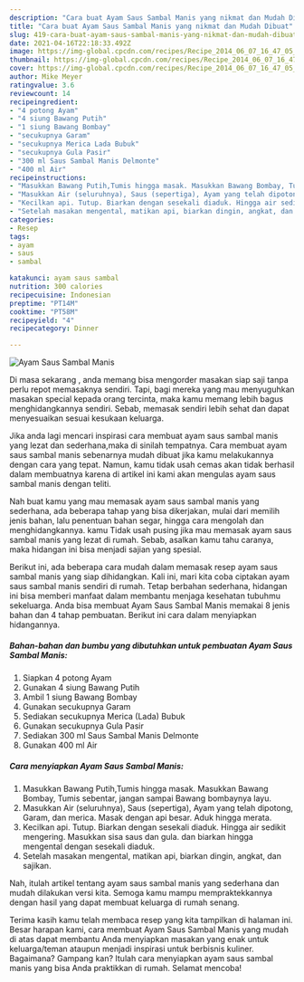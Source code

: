 ```yaml
---
description: "Cara buat Ayam Saus Sambal Manis yang nikmat dan Mudah Dibuat"
title: "Cara buat Ayam Saus Sambal Manis yang nikmat dan Mudah Dibuat"
slug: 419-cara-buat-ayam-saus-sambal-manis-yang-nikmat-dan-mudah-dibuat
date: 2021-04-16T22:18:33.492Z
image: https://img-global.cpcdn.com/recipes/Recipe_2014_06_07_16_47_05_551_4b1e44_original_20131222_030607/680x482cq70/ayam-saus-sambal-manis-foto-resep-utama.jpg
thumbnail: https://img-global.cpcdn.com/recipes/Recipe_2014_06_07_16_47_05_551_4b1e44_original_20131222_030607/680x482cq70/ayam-saus-sambal-manis-foto-resep-utama.jpg
cover: https://img-global.cpcdn.com/recipes/Recipe_2014_06_07_16_47_05_551_4b1e44_original_20131222_030607/680x482cq70/ayam-saus-sambal-manis-foto-resep-utama.jpg
author: Mike Meyer
ratingvalue: 3.6
reviewcount: 14
recipeingredient:
- "4 potong Ayam"
- "4 siung Bawang Putih"
- "1 siung Bawang Bombay"
- "secukupnya Garam"
- "secukupnya Merica Lada Bubuk"
- "secukupnya Gula Pasir"
- "300 ml Saus Sambal Manis Delmonte"
- "400 ml Air"
recipeinstructions:
- "Masukkan Bawang Putih,Tumis hingga masak. Masukkan Bawang Bombay, Tumis sebentar, jangan sampai Bawang bombaynya layu."
- "Masukkan Air (seluruhnya), Saus (sepertiga), Ayam yang telah dipotong, Garam, dan merica. Masak dengan api besar. Aduk hingga merata."
- "Kecilkan api. Tutup. Biarkan dengan sesekali diaduk. Hingga air sedikit mengering. Masukkan sisa saus dan gula. dan biarkan hingga mengental dengan sesekali diaduk."
- "Setelah masakan mengental, matikan api, biarkan dingin, angkat, dan sajikan."
categories:
- Resep
tags:
- ayam
- saus
- sambal

katakunci: ayam saus sambal 
nutrition: 300 calories
recipecuisine: Indonesian
preptime: "PT14M"
cooktime: "PT58M"
recipeyield: "4"
recipecategory: Dinner

---
```



![Ayam Saus Sambal Manis](https://img-global.cpcdn.com/recipes/Recipe_2014_06_07_16_47_05_551_4b1e44_original_20131222_030607/680x482cq70/ayam-saus-sambal-manis-foto-resep-utama.jpg)

Di masa  sekarang , anda memang bisa mengorder masakan siap saji tanpa perlu repot memasaknya sendiri. Tapi, bagi mereka yang mau menyuguhkan masakan special kepada orang tercinta, maka kamu memang lebih bagus menghidangkannya sendiri. Sebab, memasak sendiri lebih sehat dan dapat menyesuaikan sesuai kesukaan keluarga.

Jika anda lagi mencari inspirasi cara membuat ayam saus sambal manis yang lezat dan sederhana,maka di sinilah tempatnya. Cara membuat ayam saus sambal manis  sebenarnya mudah dibuat jika kamu melakukannya dengan cara yang tepat. Namun, kamu tidak usah cemas akan tidak berhasil dalam membuatnya 
karena di artikel ini kami akan mengulas ayam saus sambal manis dengan teliti.  



Nah buat kamu yang mau memasak ayam saus sambal manis yang sederhana, ada beberapa tahap yang bisa dikerjakan, mulai dari memilih jenis bahan, lalu penentuan bahan segar, hingga cara mengolah dan menghidangkannya. kamu Tidak usah pusing jika mau memasak ayam saus sambal manis yang lezat di rumah. Sebab, asalkan kamu  tahu caranya, maka hidangan ini bisa menjadi sajian yang spesial.

Berikut ini, ada beberapa cara mudah dalam memasak resep ayam saus sambal manis yang siap dihidangkan. Kali ini, mari kita coba ciptakan ayam saus sambal manis sendiri di rumah. Tetap berbahan sederhana, hidangan ini bisa memberi manfaat dalam membantu menjaga kesehatan tubuhmu sekeluarga. Anda bisa membuat Ayam Saus Sambal Manis memakai 8 jenis bahan dan 4 tahap pembuatan. Berikut ini cara dalam menyiapkan hidangannya.

<!--inarticleads1-->

##### Bahan-bahan dan bumbu yang dibutuhkan untuk pembuatan Ayam Saus Sambal Manis:

1. Siapkan 4 potong Ayam
1. Gunakan 4 siung Bawang Putih
1. Ambil 1 siung Bawang Bombay
1. Gunakan secukupnya Garam
1. Sediakan secukupnya Merica (Lada) Bubuk
1. Gunakan secukupnya Gula Pasir
1. Sediakan 300 ml Saus Sambal Manis Delmonte
1. Gunakan 400 ml Air




<!--inarticleads2-->

##### Cara menyiapkan Ayam Saus Sambal Manis:

1. Masukkan Bawang Putih,Tumis hingga masak. Masukkan Bawang Bombay, Tumis sebentar, jangan sampai Bawang bombaynya layu.
1. Masukkan Air (seluruhnya), Saus (sepertiga), Ayam yang telah dipotong, Garam, dan merica. Masak dengan api besar. Aduk hingga merata.
1. Kecilkan api. Tutup. Biarkan dengan sesekali diaduk. Hingga air sedikit mengering. Masukkan sisa saus dan gula. dan biarkan hingga mengental dengan sesekali diaduk.
1. Setelah masakan mengental, matikan api, biarkan dingin, angkat, dan sajikan.




Nah, itulah artikel tentang  ayam saus sambal manis  yang sederhana dan mudah dilakukan versi kita. Semoga kamu mampu mempraktekkannya dengan hasil yang dapat membuat keluarga di rumah senang. 

Terima kasih kamu telah membaca resep yang kita tampilkan di halaman ini. Besar harapan kami, cara membuat  Ayam Saus Sambal Manis yang mudah di atas dapat membantu Anda menyiapkan masakan yang enak untuk keluarga/teman ataupun menjadi inspirasi untuk berbisnis kuliner. Bagaimana? Gampang kan? Itulah cara menyiapkan ayam saus sambal manis yang bisa Anda praktikkan di rumah. Selamat mencoba!

